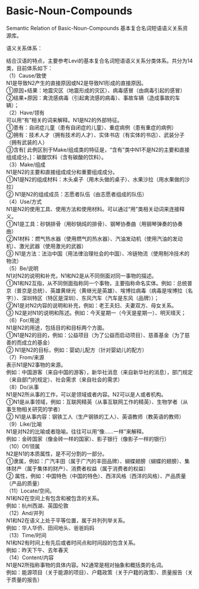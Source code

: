 # Basic-Noun-Compounds
Semantic Relation of Basic-Noun-Compounds
基本复合名词短语语义关系资源库。

语义关系体系：

结合汉语的特点，主要参考Levi的基本复合名词短语语义关系分类体系。共分为14类，目前体系如下：     
 （1）Cause/致使  
N1是导致N2产生的直接原因或N2是导致N1形成的直接原因。  
①原因+结果：地震灾区（地震形成的灾区）、病毒感冒（由病毒引起的感冒）  
②结果+原因：禽流感病毒（引起禽流感的病毒）、事故车辆（造成事故的车辆）；   
（2）Have/领有  
可以用“有”相关的词来解释。N1是N2的外部特征。  
①患有：自闭症儿童（患有自闭症的儿童）、重症病例（患有重症的病例）  
②拥有：技术人才（拥有技术的人才）、实体书店（有实体的书店）、武装分子（拥有武装的人）  
③含有[ 此例区别于Make/组成类的特征是，“含有”类中N1不是N2的主要和直接组成成分。]：碳酸饮料（含有碳酸的饮料）。  
（3）Make/组成  
N1是N2的主要和直接组成成分和重要组成成分。  
①N1是N2的组成材料：木头桌子（用木头做的桌子）、水果沙拉（用水果做的沙拉）  
② N1是N2的组成成员：志愿者队伍（由志愿者组成的队伍）  
（4）Use/方式  
N1是N2的使用工具、使用方法和使用材料。可以通过“用”类相关动词来连接释义。  
①N1是工具：砂锅排骨（用砂锅炖的排骨）、钢琴协奏曲（用钢琴弹奏的协奏曲）  
②N1材料：燃气热水器（使用燃气的热水器）、汽油发动机（使用汽油的发动机）、激光武器（使用激光的武器）  
③ N1是方法：法治中国（用法律治理社会的中国）、冷链物流（使用制冷技术的物流）  
（5）Be/说明  
N1对N2的说明和补充，N1和N2是从不同侧面对同一事物的描述。  
①N1和N2互指，从不同侧面指称同一个事物，主要指称命名实体。例如：总统普京（普京是总统）、英雄黄继光（黄继光是英雄）、埃博拉病毒（病毒是埃博拉（名字））、深圳特区（特区是深圳）、东风汽车（汽车是东风（品牌））；  
②N1是对N2内容的说明和补充，例如：老王夫妇、夫妻双方、母女关系。  
③	N2是对N1的说明和陈述。例如：今天星期一（今天是星期一）、明天晴天；  
（6）For/用途  
N1是N2的用途，包括目的和目标两个方面。  
①N1是N2的目的，例如：公益项目（为了公益而启动项目）、慈善基金（为了慈善的而成立的基金）  
②	N1是N2的目标，例如：婴幼儿配方（针对婴幼儿的配方）  
（7）From/来源  
表示N1是N2事物的来源。  
例如：中国游客（来自中国的游客），新华社消息（来自新华社的消息），部门规定（来自部门的规定）、社会需求（来自社会的需求）  
（8）Do/从事  
N1是N2所从事的工作，可以是领域或者内容。N2可以是人或者机构。  
①N1是从事领域，例如：互联网精英（从事互联网工作的精英）、生物学者（从事生物相关研究的学者）  
②	N1是从事内容：钢铁工人（生产钢铁的工人）、英语教师（教英语的教师）  
（9）Like/比喻  
N1是对N2的比喻或者隐喻。往往可以用“像……一样”来解释。  
例如：金砖国家（像金砖一样的国家）、影子银行（像影子一样的银行）  
（10）Of/领属  
N2是N1的本质属性，是不可分割的一部分。  
①隶属，例如：广汽丰田（属于广汽的丰田品牌）、蝴蝶翅膀（蝴蝶的翅膀）、集体财产（属于集体的财产）、消费者权益（属于消费者的权益）  
②	属性，例如：中国特色（中国的特色）、西洋风格（西洋的风格）、产品质量（产品的质量）						  
（11）Locate/空间。  
N1和N2在空间上有包含和被包含的关系。   
例如：杭州西湖、英国伦敦  
（12）And/并列  
N1和N2在语义上处于平等位置，属于并列列举关系。   
例如：华人华侨、田间地头、爸爸妈妈  
（13）Time/时间  
N1和N2有时间上有先后或者时间点和时间段的包含关系。  
例如：昨天下午、去年春天  
（14）Content/内容  
N1是N2所指称事物的具体内容。N2通常是相对抽象和概括类的名词。  
例如：能源项目（关于能源的项目）、户籍政策（关于户籍的政策）、质量报告（关于质量的报告）  
